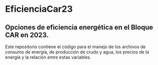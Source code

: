 # EficienciaCar23
## Opciones de eficiencia energética en el Bloque CAR en 2023.
Este repositorio contiene el código para el manejo de los archivos de consumo de energía, de producción de crudo y agua, los precios de la energía y la relación entre estas variables.
